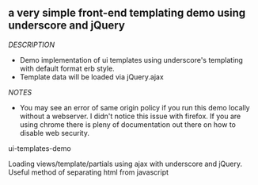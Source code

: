 ## a very simple front-end templating demo using underscore and jQuery

*DESCRIPTION*
- Demo implementation of ui templates using underscore's templating with default format erb style. 
- Template data will be loaded via jQuery.ajax

*NOTES*
- You may see an error of same origin policy if you run this demo locally without a webserver. I didn't notice this issue with firefox. If you are using chrome there is pleny of documentation out there on how to disable web security.

ui-templates-demo


Loading views/template/partials using ajax with underscore and jQuery. Useful method of separating html from javascript
